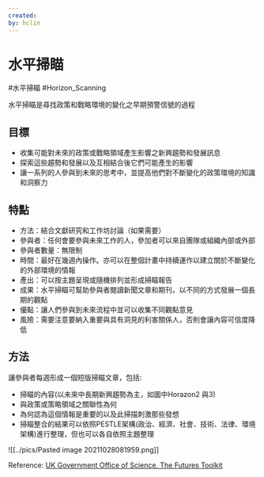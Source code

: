 ```yaml
---
created: 
by: hclin
---
```

# 水平掃瞄
#水平掃瞄 #Horizon_Scanning

水平掃瞄是尋找政策和戰略環境的變化之早期預警信號的過程

## 目標
- 收集可能對未來的政策或戰略領域產生影響之新興趨勢和發展訊息
- 探索這些趨勢和發展以及互相結合後它們可能產生的影響
- 讓一系列的人參與到未來的思考中，並提高他們對不斷變化的政策環境的知識和洞察力

## 特點
- 方法：結合文獻研究和工作坊討論（如果需要）
- 參與者：任何會要參與未來工作的人，參加者可以來自團隊或組織內部或外部
- 參與者數量：無限制
- 時間：最好在幾週內操作。亦可以在整個計畫中持續運作以建立關於不斷變化的外部環境的情報
- 產出：可以按主題呈現或隨機排列並形成掃瞄報告
- 成果：水平掃瞄可幫助參與者閱讀新聞文章和期刊，以不同的方式發展一個長期的觀點
- 優點：讓人們參與到未來流程中並可以收集不同觀點意見
- 風險：需要注意要納入重要與具有洞見的利害關係人，否則會讓內容可信度降低

## 方法
讓參與者每週形成一個短版掃瞄文章，包括:
- 掃瞄的內容(以未來中長期新興趨勢為主，如圖中Horazon2 與3)
- 與政策或策略領域之關聯性為何
- 為何認為這個情報是重要的以及此掃描刺激那些發想
- 掃瞄整合的結果可以依照PESTLE架構(政治、經濟、社會、技術、法律、環境架構)進行整理，但也可以各自依照主題整理

![[../pics/Pasted image 20211028081959.png]]


Reference: 
[UK Government Office of Science. The Futures Toolkit](
https://assets.publishing.service.gov.uk/government/uploads/system/uploads/attachment_data/file/674209/futures-toolkit-edition-1.pdf)
